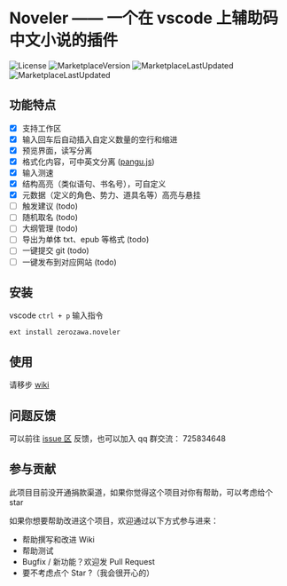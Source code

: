 # Noveler —— 一个在 vscode 上辅助码中文小说的插件

![License](https://img.shields.io/github/license/lz37/noveler)
![MarketplaceVersion](https://img.shields.io/visual-studio-marketplace/v/zerozawa.noveler)
![MarketplaceLastUpdated](https://img.shields.io/visual-studio-marketplace/last-updated/zerozawa.noveler)
![MarketplaceLastUpdated](https://img.shields.io/visual-studio-marketplace/i/zerozawa.noveler)

## 功能特点

- [x] 支持工作区
- [x] 输入回车后自动插入自定义数量的空行和缩进
- [x] 预览界面，读写分离
- [x] 格式化内容，可中英文分离 ([pangu.js](https://github.com/vinta/pangu.js))
- [x] 输入测速
- [x] 结构高亮（类似语句、书名号），可自定义
- [x] 元数据（定义的角色、势力、道具名等）高亮与悬挂
- [ ] 触发建议 (todo)
- [ ] 随机取名 (todo)
- [ ] 大纲管理 (todo)
- [ ] 导出为单体 txt、epub 等格式 (todo)
- [ ] 一键提交 git (todo)
- [ ] 一键发布到对应网站 (todo)

## 安装

vscode `ctrl + p` 输入指令

    ext install zerozawa.noveler

## 使用

请移步 [wiki](https://github.com/lz37/noveler/wiki)

## 问题反馈

可以前往 [issue 区](https://github.com/lz37/noveler/issues) 反馈，也可以加入 qq 群交流： 725834648

## 参与贡献

此项目目前没开通捐款渠道，如果你觉得这个项目对你有帮助，可以考虑给个 star

如果你想要帮助改进这个项目，欢迎通过以下方式参与进来：

- 帮助撰写和改进 Wiki
- 帮助测试
- Bugfix / 新功能？欢迎发 Pull Request
- 要不考虑点个 Star ?（我会很开心的）
